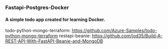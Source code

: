 ### Fastapi-Postgres-Docker
#### A simple todo app created for learning Docker. 

todo-python-mongo-terraform: https://github.com/Azure-Samples/todo-python-mongo-terraform
restapi-beanie: https://github.com/jod35/Build-A-REST-API-With-FastAPI-Beanie-and-MongoDB